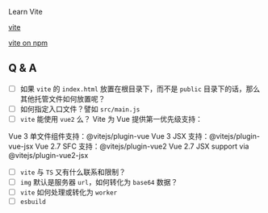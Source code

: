 Learn Vite

[vite](https://vitejs.dev/)

[vite on npm](https://www.npmjs.com/package/vite)

## Q & A

- [ ] 如果 `vite` 的 `index.html` 放置在根目录下，而不是 `public` 目录下的话，那么其他托管文件如何放置呢？
- [ ] 如何指定入口文件？譬如 `src/main.js`
- [ ] `vite` 能使用 `vue2` 么？
Vite 为 Vue 提供第一优先级支持：

Vue 3 单文件组件支持：@vitejs/plugin-vue
Vue 3 JSX 支持：@vitejs/plugin-vue-jsx
Vue 2.7 SFC 支持：@vitejs/plugin-vue2
Vue 2.7 JSX support via @vitejs/plugin-vue2-jsx

- [ ] `vite` 与 `TS` 又有什么联系和限制？
- [ ] `img` 默认是服务器 `url`，如何转化为 `base64` 数据？
- [ ] `vite` 如何处理或转化为 `worker`
- [ ] `esbuild`
